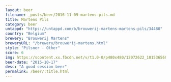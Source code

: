 ```yaml
---
layout: beer
filename: _posts/beer/2016-11-09-martens-pils.md
title: Martens Pils
category: beer
untappd: "https://untappd.com/b/brouwerij-martens-martens-pils/34480"
country: "Belgium"
brewery: "Brouwerij Martens"
breweryURL: "/brewery/brouwerij-martens.html"
style: "Pilsner - Other"
score: 6
img: https://scontent.xx.fbcdn.net/v/t1.0-0/p480x480/12072622_10153656866868745_684969190381396266_n.jpg?oh=bc01e52ed3dd51aec5afc25c4f13002e&oe=59B1512A
beer-date: "2015-10-17"
desc: "A good session beer"
permalink: /beer/:title.html
---
```

